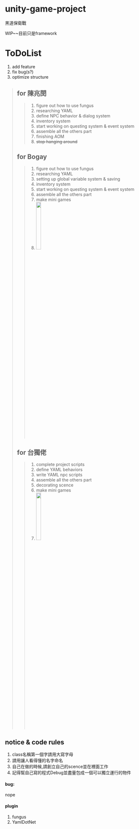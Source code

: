 # unity-game-project
黑道保衛戰

WIP~~目前只是framework

# ToDoList
1. add feature
2. fix bug(s?)
3. optimize structure
>
>  ## for 陳兆閔
>  > 1. figure out how to use fungus
>  > 2. researching YAML
>  > 3. define NPC behavior & dialog system
>  > 4. inventory system
>  > 5. start working on questing system & event system
>  > 6. assemble all the others part
>  > 7. finishing AOM
>  > 8. ~~stop hanging around~~
>  ## for Bogay
>  > 1. figure out how to use fungus
>  > 2. researching YAML
>  > 3. setting up global variable system & saving
>  > 4. inventory system
>  > 5. start working on questing system & event system
>  > 6. assemble all the others part
>  > 7. make mini games
>  > 8. <img src="https://i.kym-cdn.com/photos/images/facebook/001/444/743/e63.png" width="20%">
>  ## for 台獨佬
>  > 1. complete project scripts
>  > 2. define YAML behaviors
>  > 3. write YAML npc scripts
>  > 4. assemble all the others part
>  > 5. decorating scence
>  > 6. make mini games
>  > 7. <img src="https://i.kym-cdn.com/photos/images/facebook/001/444/743/e63.png" width="20%">
  
## notice & code rules
1. class名稱第一個字請用大寫字母
2. 請用讓人看得懂的名字命名
3. 自己在做的時候,請創立自己的scence並在裡面工作
4. 記得幫自己寫的程式Debug並盡量包成一個可以獨立運行的物件

#### bug:
nope

#### plugin
1. fungus
2. YamlDotNet
